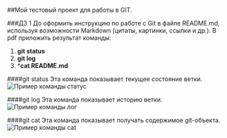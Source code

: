 ##Мой тестовый проект для работы в GIT.

###ДЗ 1
До оформить инструкцию по работе с Git в файле README.md, используя возможности Markdown (цитаты, картинки, ссылки и др.).
В pdf приложить результат команды:

1. **git status**
2. **git log**
3. ***cat README.md**

####git status
Эта команда показывает текущее состояние ветки.<br />![Пример команды статус](status.png)

####git log
Эта команда показывает историю ветки.<br />![Пример команды лог](log.png)

####git cat
Эта команда показывает получать содержимое git-объекта.<br />![Пример команды cat](cat.png)

